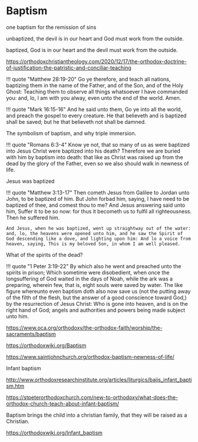 # Baptism

one baptism for the remission of sins

unbaptized, the devil is in our heart and God must work from the outside.

baptized, God is in our heart and the devil must work from the outside.


https://orthodoxchristiantheology.com/2020/12/17/the-orthodox-doctrine-of-justification-the-patristic-and-conciliar-teaching

!!! quote "Matthew 28:19-20"
    Go ye therefore, and teach all nations, baptizing them in the name of the Father, and of the Son, and of the Holy Ghost: Teaching them to observe all things whatsoever I have commanded you: and, lo, I am with you alway, even unto the end of the world. Amen.

!!! quote "Mark 16:15-16"
    And he said unto them, Go ye into all the world, and preach the gospel to every creature. He that believeth and is baptized shall be saved; but he that believeth not shall be damned.


The symbolism of baptism, and why triple immersion.

!!! quote "Romans 6:3-4"
    Know ye not, that so many of us as were baptized into Jesus Christ were baptized into his death? Therefore we are buried with him by baptism into death: that like as Christ was raised up from the dead by the glory of the Father, even so we also should walk in newness of life.



Jesus was baptized 

!!! quote "Matthew 3:13-17"
    Then cometh Jesus from Galilee to Jordan unto John, to be baptized of him. But John forbad him, saying, I have need to be baptized of thee, and comest thou to me? And Jesus answering said unto him, Suffer it to be so now: for thus it becometh us to fulfil all righteousness. Then he suffered him. 
    
    And Jesus, when he was baptized, went up straightway out of the water: and, lo, the heavens were opened unto him, and he saw the Spirit of God descending like a dove, and lighting upon him: And lo a voice from heaven, saying, This is my beloved Son, in whom I am well pleased.



What of the spirits of the dead?

!!! quote "1 Peter 3:19-22"
    By which also he went and preached unto the spirits in prison; Which sometime were disobedient, when once the longsuffering of God waited in the days of Noah, while the ark was a preparing, wherein few, that is, eight souls were saved by water. The like figure whereunto even baptism doth also now save us (not the putting away of the filth of the flesh, but the answer of a good conscience toward God,) by the resurrection of Jesus Christ: Who is gone into heaven, and is on the right hand of God; angels and authorities and powers being made subject unto him.

https://www.oca.org/orthodoxy/the-orthodox-faith/worship/the-sacraments/baptism

https://orthodoxwiki.org/Baptism

https://www.saintjohnchurch.org/orthodox-baptism-newness-of-life/


Infant baptism 

http://www.orthodoxresearchinstitute.org/articles/liturgics/bajis_infant_baptism.htm

https://stpeterorthodoxchurch.com/new-to-orthodoxy/what-does-the-orthodox-church-teach-about-infant-baptism/


Baptism brings the child into a christian family, that they will be raised as a Christian.

https://orthodoxwiki.org/Infant_baptism




